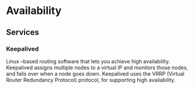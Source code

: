 Availability
============

## Services

### Keepalived

Linux –based routing software that lets you achieve high availability.
Keepalived assigns multiple nodes to a virtual IP and monitors those nodes, and fails over when a node goes down. 
Keepalived uses the VRRP (Virtual Router Redundancy Protocol) protocol, for supporting high availability.